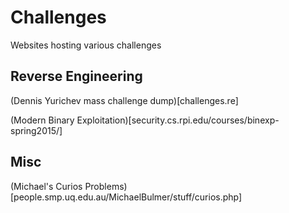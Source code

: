 # Challenges

Websites hosting various challenges

## Reverse Engineering

(Dennis Yurichev mass challenge dump)[challenges.re]

(Modern Binary Exploitation)[security.cs.rpi.edu/courses/binexp-spring2015/]

## Misc

(Michael's Curios Problems)[people.smp.uq.edu.au/MichaelBulmer/stuff/curios.php]